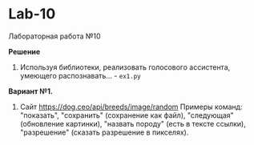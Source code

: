 # Lab-10
Лабораторная работа №10

**Решение**

1. Используя библиотеки, реализовать голосового ассистента, умеющего распознавать... - ```ex1.py```

**Вариант №1.**

1. Сайт https://dog.ceo/api/breeds/image/random Примеры команд: "показать", "сохранить" (сохранение как файл), "следующая" (обновление картинки), "назвать породу" (есть в тексте ссылки), "разрешение" (сказать разрешение в пикселях).  
